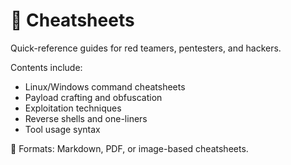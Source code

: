 # 📝 Cheatsheets

Quick-reference guides for red teamers, pentesters, and hackers.

Contents include:
- Linux/Windows command cheatsheets
- Payload crafting and obfuscation
- Exploitation techniques
- Reverse shells and one-liners
- Tool usage syntax

📂 Formats: Markdown, PDF, or image-based cheatsheets.
